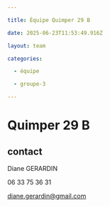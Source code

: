 ```yaml
---

title: Équipe Quimper 29 B

date: 2025-06-23T11:53:49.916Z

layout: team

categories:

  - équipe

  - groupe-3

---
```


# Quimper 29 B



## contact 

Diane GERARDIN

06 33 75 36 31

diane.gerardin@gmail.com

